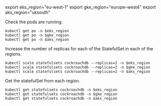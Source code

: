 export eks_region="eu-west-1"
export gke_region="europe-west4"
export aks_region="uksouth"


Check the pods are running.
```
kubectl get po -n $eks_region
kubectl get po -n $gke_region
kubectl get po -n $aks_region
```

Increase the number of replicas for each of the StatefulSet in each of the regions.
```
kubectl scale statefulsets cockroachdb --replicas=2 -n $eks_region
kubectl scale statefulsets cockroachdb --replicas=2 -n $gke_region
kubectl scale statefulsets cockroachdb --replicas=2 -n $aks_region
```

Get the statefulSet from each region.
```
kubectl get statefulsets cockroachdb -n $eks_region
kubectl get statefulsets cockroachdb -n $gke_region
kubectl get statefulsets cockroachdb -n $aks_region
```